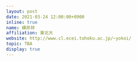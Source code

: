 ```yaml
---
layout: post
date: 2021-03-24 12:00:00+0900
inline: true
name: 横井祥
affiliation: 東北大
website: http://www.cl.ecei.tohoku.ac.jp/~yokoi/
topic: TBA
display: true
---
```

